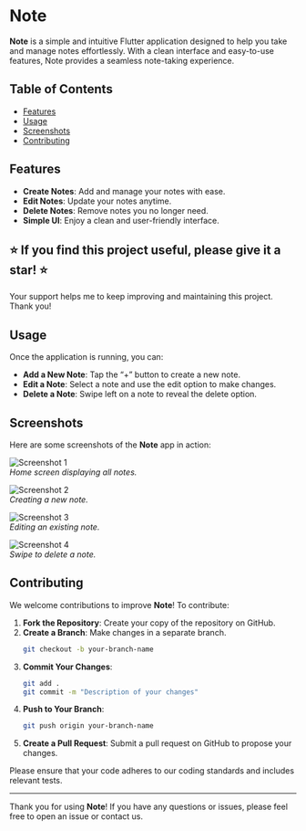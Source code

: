 # Note

**Note** is a simple and intuitive Flutter application designed to help you take and manage notes effortlessly. With a clean interface and easy-to-use features, Note provides a seamless note-taking experience.

## Table of Contents

- [Features](#features)
- [Usage](#usage)
- [Screenshots](#screenshots)
- [Contributing](#contributing)

## Features

- **Create Notes**: Add and manage your notes with ease.
- **Edit Notes**: Update your notes anytime.
- **Delete Notes**: Remove notes you no longer need.
- **Simple UI**: Enjoy a clean and user-friendly interface.

## ⭐️ If you find this project useful, please give it a star! ⭐️
Your support helps me to keep improving and maintaining this project. Thank you!

## Usage

Once the application is running, you can:

- **Add a New Note**: Tap the “+” button to create a new note.
- **Edit a Note**: Select a note and use the edit option to make changes.
- **Delete a Note**: Swipe left on a note to reveal the delete option.

## Screenshots

Here are some screenshots of the **Note** app in action:

![Screenshot 1](assets/images/1.jpg)  
*Home screen displaying all notes.*

![Screenshot 2](assets/images/2.jpg)  
*Creating a new note.*

![Screenshot 3](assets/images/3.jpg)  
*Editing an existing note.*

![Screenshot 4](assets/images/4.jpg)  
*Swipe to delete a note.*

## Contributing

We welcome contributions to improve **Note**! To contribute:

1. **Fork the Repository**: Create your copy of the repository on GitHub.
2. **Create a Branch**: Make changes in a separate branch.
    ```bash
    git checkout -b your-branch-name
    ```
3. **Commit Your Changes**:
    ```bash
    git add .
    git commit -m "Description of your changes"
    ```
4. **Push to Your Branch**:
    ```bash
    git push origin your-branch-name
    ```
5. **Create a Pull Request**: Submit a pull request on GitHub to propose your changes.

Please ensure that your code adheres to our coding standards and includes relevant tests.

---

Thank you for using **Note**! If you have any questions or issues, please feel free to open an issue or contact us.
